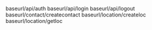 baseurl/api/auth
baseurl/api/login
baseurl/api/logout
baseurl/contact/createcontact
baseurl/location/createloc
baseurl/location/getloc
